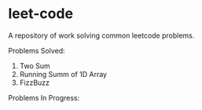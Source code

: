 # leet-code
A repository of work solving common leetcode problems.

Problems Solved:

1. Two Sum
2. Running Summ of 1D Array
3. FizzBuzz

Problems In Progress:
